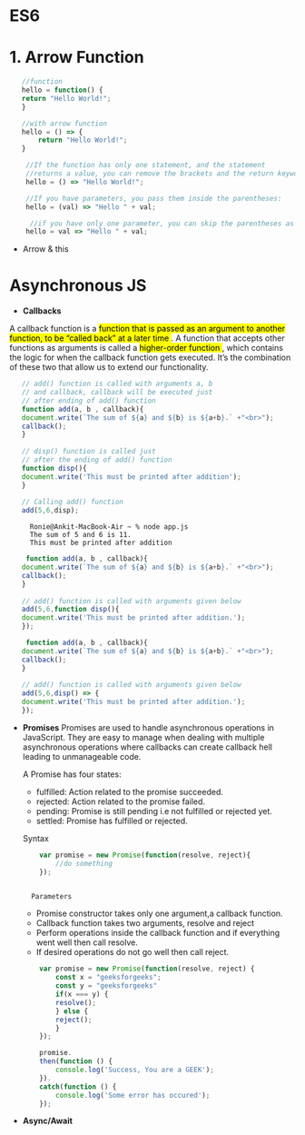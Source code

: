 # ES6

  # 1. Arrow Function

 ```javascript
    //function
    hello = function() {
    return "Hello World!";
    }

    //with arrow function
    hello = () => {
        return "Hello World!";
    }
```

```javascript
    //If the function has only one statement, and the statement 
    //returns a value, you can remove the brackets and the return keyword
    hello = () => "Hello World!";

    //If you have parameters, you pass them inside the parentheses:
    hello = (val) => "Hello " + val;

     //if you have only one parameter, you can skip the parentheses as well:
    hello = val => "Hello " + val;

 ```

   - Arrow & this

# **Asynchronous JS**

- **Callbacks**

A callback function is a <mark> function that is passed as an argument to another function, to be “called back” at a later time </mark>. A function that accepts other functions as arguments is called a <mark> higher-order function </mark>, which contains the logic for when the callback function gets executed. It’s the combination of these two that allow us to extend our functionality.

```javascript
   // add() function is called with arguments a, b 
   // and callback, callback will be executed just  
   // after ending of add() function 
   function add(a, b , callback){ 
   document.write(`The sum of ${a} and ${b} is ${a+b}.` +"<br>"); 
   callback(); 
   } 
     
   // disp() function is called just 
   // after the ending of add() function  
   function disp(){ 
   document.write('This must be printed after addition'); 
   } 
     
   // Calling add() function 
   add(5,6,disp);
```

```console
     Ronie@Ankit-MacBook-Air ~ % node app.js
     The sum of 5 and 6 is 11.
     This must be printed after addition
```


```javascript
    function add(a, b , callback){ 
   document.write(`The sum of ${a} and ${b} is ${a+b}.` +"<br>"); 
   callback(); 
   } 
   
   // add() function is called with arguments given below 
   add(5,6,function disp(){ 
   document.write('This must be printed after addition.'); 
   });
```

```javascript
    function add(a, b , callback){ 
   document.write(`The sum of ${a} and ${b} is ${a+b}.` +"<br>"); 
   callback(); 
   } 
   
   // add() function is called with arguments given below 
   add(5,6,disp() => { 
   document.write('This must be printed after addition.'); 
   });
```

- **Promises**
Promises are used to handle asynchronous operations in JavaScript. They are easy to manage when dealing with multiple asynchronous operations where callbacks can create callback hell leading to unmanageable code.
   
   A Promise has four states:
    - fulfilled: Action related to the promise succeeded.
    - rejected: Action related to the promise failed.
    - pending: Promise is still pending i.e not fulfilled or rejected yet.
    - settled: Promise has fulfilled or rejected.


    Syntax
    
    ```javascript
        var promise = new Promise(function(resolve, reject){
            //do something
        });
        
    ```
        
        Parameters
    - Promise constructor takes only one argument,a callback function.
    - Callback function takes two arguments, resolve and reject
    - Perform operations inside the callback function and if everything went well then call resolve.
    - If desired operations do not go well then call reject.

    ```javascript
        var promise = new Promise(function(resolve, reject) { 
            const x = "geeksforgeeks"; 
            const y = "geeksforgeeks"
            if(x === y) { 
            resolve(); 
            } else { 
            reject(); 
            } 
        }); 
    
        promise. 
        then(function () { 
            console.log('Success, You are a GEEK'); 
        }). 
        catch(function () { 
            console.log('Some error has occured'); 
        }); 
    ```

- **Async/Await**
